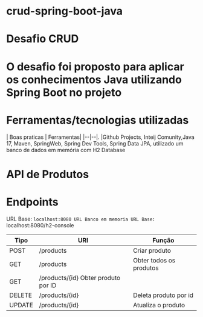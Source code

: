 # crud-spring-boot-java
# Desafio CRUD
# O desafio foi proposto para aplicar os conhecimentos Java utilizando Spring Boot no projeto

# Ferramentas/tecnologias utilizadas

| Boas praticas | Ferramentas| |--|--|. |Github Projects, Inteij Comunity,Java 17, Maven, SpringWeb, Spring Dev Tools, Spring Data JPA, utilizado um banco de dados em memória com H2 Database

# API de Produtos

# Endpoints

URL Base: `localhost:8080
URL Banco em memoria URL Base: `localhost:8080/h2-console

| Tipo | URI | Função
|--|--|--|
|POST|/products|Criar produto
|GET|/products| Obter todos os produtos
|GET|/products/{id} Obter produto por ID
|DELETE|/products/{id}|Deleta produto por id
|UPDATE|/products/{id}|Atualiza o produto
